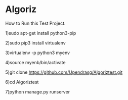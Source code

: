 # Algoriz

How to Run this Test Project.

1)sudo apt-get install python3-pip

2)sudo pip3 install virtualenv

3)virtualenv -p python3 myenv

4)source myenb/bin/activate

5)git clone https://github.com/Upendrasg/Algoriztest.git

6)cd Algoriztest

7)python manage.py runserver
